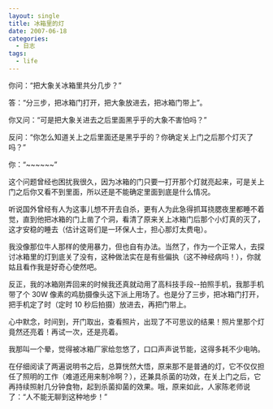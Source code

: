 ```yaml
---
layout: single
title: 冰箱里的灯
date: 2007-06-18
categories:
  - 日志
tags:
  - life
---
```


你问：“把大象关冰箱里共分几步？”

答：“分三步，把冰箱门打开，把大象放进去，把冰箱门带上”。

你又问：“可是把大象关进去之后里面黑乎乎的大象不害怕吗？”

反问：“你怎么知道关上之后里面还是黑乎乎的？你确定关上门之后那个灯灭了吗？”

你：“~~~~~~”

这个问题曾经也困扰我很久，因为冰箱的门只要一打开那个灯就亮起来，可是关上门之后你又看不到里面，所以还是不能确定里面到底是什么情况。

听说国外曾经有人为这事儿想不开去自杀，更有人为此急得抓耳挠腮夜里都睡不着觉，直到他把冰箱的门上凿了个洞，看清了原来关上冰箱门后那个小灯真的灭了，这才安稳的睡去（估计这哥们是一环保人士，担心那灯太费电）。

我没像那位牛人那样的使用暴力，但也自有办法。当然了，作为一个正常人，去探讨冰箱里的灯到底关了没有，这种做法实在是有些偏执（这不神经病吗！），你就姑且看作我是好奇心使然吧。

反正，我的冰箱刚弄回来的时候我还真就动用了高科技手段--拍照手机，我那手机带了个 30W 像素的鸡肋摄像头这下派上用场了。也是分了三步，把冰箱门打开，把手机定了时（定时 10 秒后拍摄）放进去，再把门带上。

心中默念，时间到，开门取出，查看照片，出现了不可思议的结果！照片里那个灯竟然还亮着！再试一次，还是亮着。

我那叫一个晕，觉得被冰箱厂家给忽悠了，口口声声说节能，这得多耗不少电呐。

在仔细阅读了两遍说明书之后，总算恍然大悟，原来那不是普通的灯，它不仅仅担任了照明的工作（难道还用来制冷啊？），还兼具杀菌的功效，在关上门之后，它再持续照射几分钟食物，起到杀菌抑菌的效果。哦，原来如此，人家陈老师说了：“人不能无聊到这种地步！”
